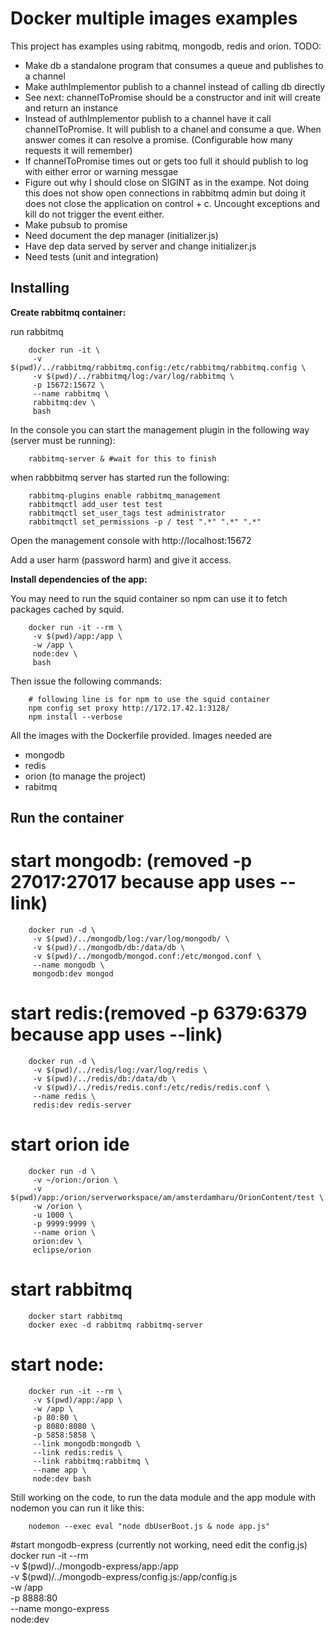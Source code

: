 Docker multiple images examples
===============================

This project has examples using rabitmq, mongodb, redis and orion. 
TODO:
- Make db a standalone program that consumes a queue and publishes to a channel
- Make authImplementor publish to a channel instead of calling db directly
- See next: channelToPromise should be a constructor and init will create and return an instance
- Instead of authImplementor publish to a channel have it call channelToPromise. It will publish to a chanel and consume a que. When answer comes it can resolve a promise. (Configurable how many requests it will remember)
- If channelToPromise times out or gets too full it should publish to log with either error or warning messgae
- Figure out why I should close on SIGINT as in the exampe. Not doing this does not show open connections in rabbitmq admin but doing it does not close the application on control + c. Uncought exceptions and kill do not trigger the event either.
- Make pubsub to promise
- Need document the dep manager (initializer.js)
- Have dep data served by server and change initializer.js 
- Need tests (unit and integration)

Installing
----------

**Create rabbitmq container:**

run rabbitmq

        docker run -it \
         -v $(pwd)/../rabbitmq/rabbitmq.config:/etc/rabbitmq/rabbitmq.config \
         -v $(pwd)/../rabbitmq/log:/var/log/rabbitmq \
         -p 15672:15672 \
         --name rabbitmq \
         rabbitmq:dev \
         bash
         
In the console you can start the management plugin in the following way (server must be running):

        rabbitmq-server & #wait for this to finish
        
when rabbbitmq server has started run the following:
        
        rabbitmq-plugins enable rabbitmq_management
        rabbitmqctl add_user test test
        rabbitmqctl set_user_tags test administrator
        rabbitmqctl set_permissions -p / test ".*" ".*" ".*"

Open the management console with http://localhost:15672

Add a user harm (password harm) and give it access.


**Install dependencies of the app:**

You may need to run the squid container so npm can use it to fetch packages cached by squid.

        docker run -it --rm \
         -v $(pwd)/app:/app \
         -w /app \
         node:dev \
         bash

Then issue the following commands:

        # following line is for npm to use the squid container
        npm config set proxy http://172.17.42.1:3128/
        npm install --verbose


All the images with the Dockerfile provided. Images needed are

- mongodb
- redis
- orion (to manage the project)
- rabitmq

Run the container
-----------------

# start mongodb: (removed -p 27017:27017 because app uses --link)
        docker run -d \
         -v $(pwd)/../mongodb/log:/var/log/mongodb/ \
         -v $(pwd)/../mongodb/db:/data/db \
         -v $(pwd)/../mongodb/mongod.conf:/etc/mongod.conf \
         --name mongodb \
         mongodb:dev mongod
# start redis:(removed -p 6379:6379 because app uses --link)
        docker run -d \
         -v $(pwd)/../redis/log:/var/log/redis \
         -v $(pwd)/../redis/db:/data/db \
         -v $(pwd)/../redis/redis.conf:/etc/redis/redis.conf \
         --name redis \
         redis:dev redis-server
# start orion ide
        docker run -d \
         -v ~/orion:/orion \
         -v $(pwd)/app:/orion/serverworkspace/am/amsterdamharu/OrionContent/test \
         -w /orion \
         -u 1000 \
         -p 9999:9999 \
         --name orion \
         orion:dev \
         eclipse/orion
# start rabbitmq
        docker start rabbitmq
        docker exec -d rabbitmq rabbitmq-server

# start node:
        docker run -it --rm \
         -v $(pwd)/app:/app \
         -w /app \
         -p 80:80 \
         -p 8080:8080 \
         -p 5858:5858 \
         --link mongodb:mongodb \
         --link redis:redis \
         --link rabbitmq:rabbitmq \
         --name app \
         node:dev bash

Still working on the code, to run the data module and the app module with nodemon you can run it like this:

        nodemon --exec eval "node dbUserBoot.js & node app.js"


#start mongodb-express (currently not working, need edit the config.js)
        docker run -it --rm \
         -v $(pwd)/../mongodb-express/app:/app \
         -v $(pwd)/../mongodb-express/config.js:/app/config.js \
         -w /app \
         -p 8888:80 \
         --name mongo-express \
         node:dev
